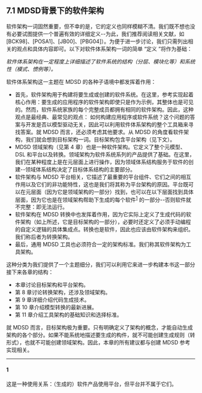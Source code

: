 ## 7.1 MDSD背景下的软件架构
软件架构一词固然重要，但不幸的是，它的定义也同样模糊不清。我们既不想也没有必要试图提供一个普遍有效的详细定义--为此，我们推荐阅读相关文献，如 [BCK98]、[POSA1]、[JB00]、[PBG04]）。为便于进一步讨论，我们只需列出相关的观点和具体内容即可。以下对软件体系架构一词的简单 “定义 ”将作为基础：

*软件体系架构在一定程度上详细描述了软件系统的结构（分层、模块化等）和系统性（模式、惯例等）。*

软件体系架构这一主题在 MDSD 的各种子语境中都发挥着作用：

- 首先，软件架构用于构建将要生成或创建的软件系统。在这里，参考实现起着核心作用：要生成的应用程序的软件架构即使只是作为示例，其整体也是可见的。然而，软件系统家族的每个完整成员都拥有相同的软件架构。因此，这种观点是最经典、最常见的观点： 如何构建应用程序或软件系统？这个问题的答案与开发是否以模型驱动无关，因此可以利用软件体系架构的整个工具箱来寻找答案。就 MDSD 而言，还必须考虑其他要求。从 MDSD 的角度看软件架构，我们就会想到目标架构一词。目标架构包含平台架构（见下文）。
- MDSD 领域架构（见第 4 章）也是一种软件架构。它定义了整个元模型、DSL 和平台以及转换。领域架构为软件系统系列的产品提供了基础。在这里，我们在某种程度上是在元层面上进行操作，因为领域体系结构服务于软件的创建--领域体系结构决定了目标体系结构的主要部分。
- 软件架构与 MDSD 平台相关，它描述了最重要的平台组件、它们之间的相互作用以及它们的非功能特性，这也是我们将其称为平台架构的原因。平台既可以在元层面（因为它是领域架构的一部分）找到，也可以在以下层面找到具体层面，因为它也是在领域架构帮助下生成的每个软件<sup>[1](#1)</sup> 的一部分--否则软件就不完整：即无法运行。
- 软件架构在 MDSD 转换中也发挥着作用，因为它实际上定义了生成代码的软件架构（如上所述，它是目标架构的一部分），必要时还定义了必须手动编程的自定义逻辑的具体集成点。转换也是软件，因此也应该由软件架构来组织。我们称后者为转换架构。
- 最后，通用 MDSD 工具也必须符合一定的架构标准。我们称其软件架构为工具架构。

这种分类为我们提供了一个主题细分，我们可以利用它来进一步构建本书这一部分接下来各章的结构：

- 本章讨论目标架构和平台架构。
- 第 8 章讨论转换架构，还涉及领域架构。
- 第 9 章详细介绍代码生成技术。
- 第 10 章介绍模型转换的最新进展。
- 第 11 章介绍工具架构的基础知识和选择标准。

就 MDSD 而言，目标架构极为重要。只有明确定义了架构的概念，才能自动生成架构的各个部分。如果不能系统地描述要生成的构件，就不可能创建生成规则（转形式），也就不可能创建领域架构。因此，本章的所有建议都与创建 MDSD 参考实现相关。

---
#### 1 
这是一种使用关系：（生成的）软件产品使用平台，但平台并不属于它们。
